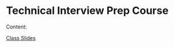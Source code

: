 # Technical Interview Prep Course

Content:

[Class Slides](https://docs.google.com/presentation/d/1MgFFPCZHIV8-eYlPtwisSqdg7sOaFy95ET9s-Yf93PY/edit?usp=sharing)

